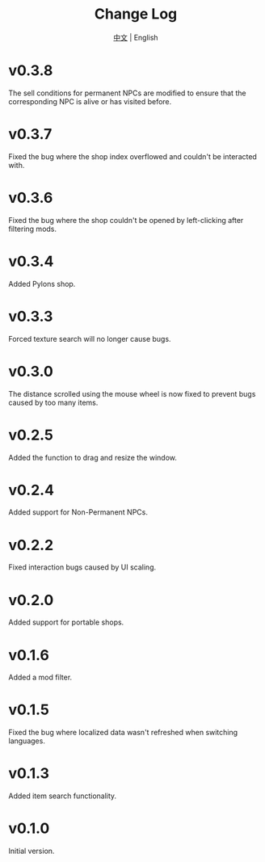 ﻿<h1 align="center">Change Log</h1>

<div align="center">

[中文](ChangeLog.md) | English

</div>

# v0.3.8
The sell conditions for permanent NPCs are modified to ensure that the corresponding NPC is alive or has visited before.
# v0.3.7
Fixed the bug where the shop index overflowed and couldn't be interacted with.
# v0.3.6
Fixed the bug where the shop couldn't be opened by left-clicking after filtering mods.
# v0.3.4
Added Pylons shop.
# v0.3.3
Forced texture search will no longer cause bugs.
# v0.3.0
The distance scrolled using the mouse wheel is now fixed to prevent bugs caused by too many items.
# v0.2.5
Added the function to drag and resize the window.
# v0.2.4
Added support for Non-Permanent NPCs.
# v0.2.2
Fixed interaction bugs caused by UI scaling.
# v0.2.0
Added support for portable shops.
# v0.1.6
Added a mod filter.
# v0.1.5
Fixed the bug where localized data wasn't refreshed when switching languages.
# v0.1.3
Added item search functionality.
# v0.1.0
Initial version.
